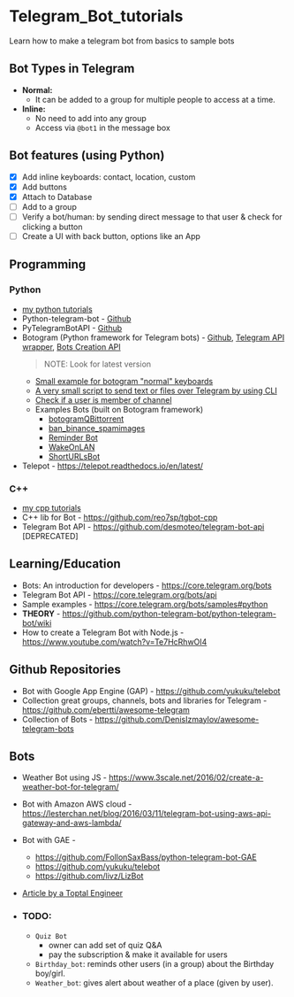 # Telegram_Bot_tutorials
Learn how to make a telegram bot from basics to sample bots

## Bot Types in Telegram
* __Normal:__
  - It can be added to a group for multiple people to access at a time.
* __Inline:__
  - No need to add into any group
  - Access via `@bot1` in the message box

## Bot features (using Python)
* [x] Add inline keyboards: contact, location, custom
* [x] Add buttons
* [x] Attach to Database
* [ ] Add to a group
* [ ] Verify a bot/human: by sending direct message to that user & check for clicking a button
* [ ] Create a UI with back button, options like an App

## Programming
### Python
* [my python tutorials](./tutorials-py)
* Python-telegram-bot - [Github](https://github.com/python-telegram-bot/python-telegram-bot)
* PyTelegramBotAPI - [Github](https://github.com/eternnoir/pyTelegramBotAPI)
* Botogram (Python framework for Telegram bots) - [Github](https://botogram.dev/), [Telegram API wrapper](https://botogram.dev/docs/0.6/api/telegram/), [Bots Creation API](https://botogram.dev/docs/0.6/api/bot/)
	> NOTE: Look for latest version
	- [Small example for botogram "normal" keyboards](https://gist.github.com/MarcoBuster/8f9e7661006436af39c797f02a3d48cc)
	- [A very small script to send text or files over Telegram by using CLI](https://gist.github.com/MarcoBuster/8e4f6db4dc4ba5eb5640224b518d7c7e)
  - [Check if a user is member of channel](https://github.com/python-botogram/botogram/issues/145)
  - Examples Bots (built on Botogram framework)
    + [botogramQBittorrent](https://github.com/ch3p4ll3/botogramQBittorrent)
    + [ban_binance_spamimages](https://github.com/ch3p4ll3/binanceban)
    + [Reminder Bot](https://github.com/Mamiglia/Reminder-Bot)
    + [WakeOnLAN](https://github.com/Steffo99/spegnimi-bot)
    + [ShortURLsBot](https://github.com/MarcoBuster/ShortURLsBot)
* Telepot - https://telepot.readthedocs.io/en/latest/

### C++
* [my cpp tutorials](./tutorials-cpp)
* C++ lib for Bot - https://github.com/reo7sp/tgbot-cpp
* Telegram Bot API - https://github.com/desmoteo/telegram-bot-api [DEPRECATED]

## Learning/Education
* Bots: An introduction for developers - https://core.telegram.org/bots
* Telegram Bot API - https://core.telegram.org/bots/api
* Sample examples -  https://core.telegram.org/bots/samples#python
* __THEORY__ - https://github.com/python-telegram-bot/python-telegram-bot/wiki
* How to create a Telegram Bot with Node.js - https://www.youtube.com/watch?v=Te7HcRhwOI4

## Github Repositories
* Bot with Google App Engine (GAP) - https://github.com/yukuku/telebot
* Collection great groups, channels, bots and libraries for Telegram - https://github.com/ebertti/awesome-telegram
* Collection of Bots - https://github.com/DenisIzmaylov/awesome-telegram-bots

## Bots
* Weather Bot using JS - https://www.3scale.net/2016/02/create-a-weather-bot-for-telegram/
* Bot with Amazon AWS cloud - https://lesterchan.net/blog/2016/03/11/telegram-bot-using-aws-api-gateway-and-aws-lambda/
* Bot with GAE - 
  - https://github.com/FollonSaxBass/python-telegram-bot-GAE
  - https://github.com/yukuku/telebot
  - https://github.com/livz/LizBot
* [Article by a Toptal Engineer](https://www.toptal.com/python/telegram-bot-tutorial-python)

* ### TODO:
  - `Quiz Bot`
    + owner can add set of quiz Q&A
    + pay the subscription & make it available for users
  - `Birthday_bot`: reminds other users (in a group) about the Birthday boy/girl.
  - `Weather_bot`: gives alert about weather of a place (given by user).
